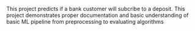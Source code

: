 This project predicts if a bank customer will subcribe to a deposit. This project demonstrates proper documentation and basic understanding of basic ML pipeline from preprocessing to evaluating algorithms
